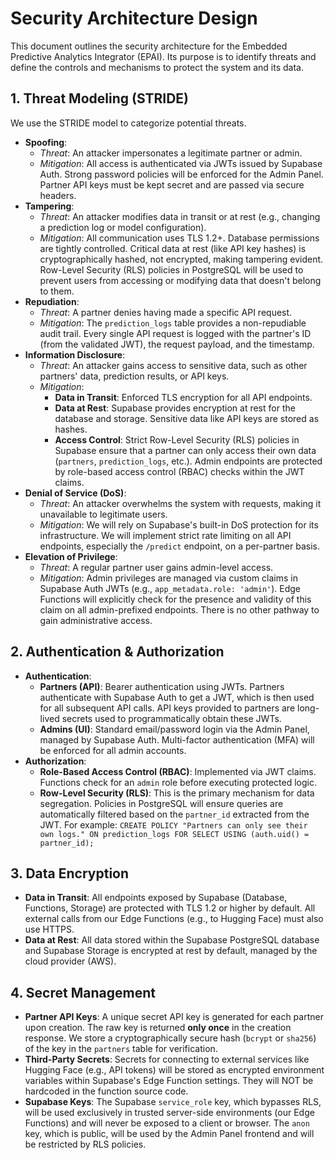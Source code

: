 # Security Architecture Design

This document outlines the security architecture for the Embedded Predictive Analytics Integrator (EPAI). Its purpose is to identify threats and define the controls and mechanisms to protect the system and its data.

## 1. Threat Modeling (STRIDE)

We use the STRIDE model to categorize potential threats.

-   **Spoofing**:
    -   *Threat*: An attacker impersonates a legitimate partner or admin.
    -   *Mitigation*: All access is authenticated via JWTs issued by Supabase Auth. Strong password policies will be enforced for the Admin Panel. Partner API keys must be kept secret and are passed via secure headers.
-   **Tampering**:
    -   *Threat*: An attacker modifies data in transit or at rest (e.g., changing a prediction log or model configuration).
    -   *Mitigation*: All communication uses TLS 1.2+. Database permissions are tightly controlled. Critical data at rest (like API key hashes) is cryptographically hashed, not encrypted, making tampering evident. Row-Level Security (RLS) policies in PostgreSQL will be used to prevent users from accessing or modifying data that doesn't belong to them.
-   **Repudiation**:
    -   *Threat*: A partner denies having made a specific API request.
    -   *Mitigation*: The `prediction_logs` table provides a non-repudiable audit trail. Every single API request is logged with the partner's ID (from the validated JWT), the request payload, and the timestamp.
-   **Information Disclosure**:
    -   *Threat*: An attacker gains access to sensitive data, such as other partners' data, prediction results, or API keys.
    -   *Mitigation*:
        -   **Data in Transit**: Enforced TLS encryption for all API endpoints.
        -   **Data at Rest**: Supabase provides encryption at rest for the database and storage. Sensitive data like API keys are stored as hashes.
        -   **Access Control**: Strict Row-Level Security (RLS) policies in Supabase ensure that a partner can only access their own data (`partners`, `prediction_logs`, etc.). Admin endpoints are protected by role-based access control (RBAC) checks within the JWT claims.
-   **Denial of Service (DoS)**:
    -   *Threat*: An attacker overwhelms the system with requests, making it unavailable to legitimate users.
    -   *Mitigation*: We will rely on Supabase's built-in DoS protection for its infrastructure. We will implement strict rate limiting on all API endpoints, especially the `/predict` endpoint, on a per-partner basis.
-   **Elevation of Privilege**:
    -   *Threat*: A regular partner user gains admin-level access.
    -   *Mitigation*: Admin privileges are managed via custom claims in Supabase Auth JWTs (e.g., `app_metadata.role: 'admin'`). Edge Functions will explicitly check for the presence and validity of this claim on all admin-prefixed endpoints. There is no other pathway to gain administrative access.

## 2. Authentication & Authorization

-   **Authentication**:
    -   **Partners (API)**: Bearer authentication using JWTs. Partners authenticate with Supabase Auth to get a JWT, which is then used for all subsequent API calls. API keys provided to partners are long-lived secrets used to programmatically obtain these JWTs.
    -   **Admins (UI)**: Standard email/password login via the Admin Panel, managed by Supabase Auth. Multi-factor authentication (MFA) will be enforced for all admin accounts.
-   **Authorization**:
    -   **Role-Based Access Control (RBAC)**: Implemented via JWT claims. Functions check for an `admin` role before executing protected logic.
    -   **Row-Level Security (RLS)**: This is the primary mechanism for data segregation. Policies in PostgreSQL will ensure queries are automatically filtered based on the `partner_id` extracted from the JWT. For example: `CREATE POLICY "Partners can only see their own logs." ON prediction_logs FOR SELECT USING (auth.uid() = partner_id);`

## 3. Data Encryption

-   **Data in Transit**: All endpoints exposed by Supabase (Database, Functions, Storage) are protected with TLS 1.2 or higher by default. All external calls from our Edge Functions (e.g., to Hugging Face) must also use HTTPS.
-   **Data at Rest**: All data stored within the Supabase PostgreSQL database and Supabase Storage is encrypted at rest by default, managed by the cloud provider (AWS).

## 4. Secret Management

-   **Partner API Keys**: A unique secret API key is generated for each partner upon creation. The raw key is returned **only once** in the creation response. We store a cryptographically secure hash (`bcrypt` or `sha256`) of the key in the `partners` table for verification.
-   **Third-Party Secrets**: Secrets for connecting to external services like Hugging Face (e.g., API tokens) will be stored as encrypted environment variables within Supabase's Edge Function settings. They will NOT be hardcoded in the function source code.
-   **Supabase Keys**: The Supabase `service_role` key, which bypasses RLS, will be used exclusively in trusted server-side environments (our Edge Functions) and will never be exposed to a client or browser. The `anon` key, which is public, will be used by the Admin Panel frontend and will be restricted by RLS policies. 